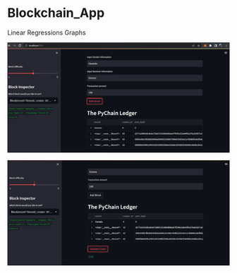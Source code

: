 # Blockchain_App

Linear Regressions Graphs

![](https://github.com/Gsilvera24/Blockchain_App/blob/main/ledger.png)

![](https://github.com/Gsilvera24/Blockchain_App/blob/main/validation.png)
